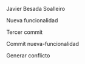 Javier Besada Soalleiro

Nueva funcionalidad

Tercer commit

Commit nueva-funcionalidad

Generar conflicto
